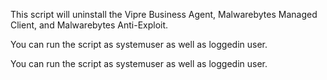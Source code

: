 This script will uninstall the Vipre Business Agent, Malwarebytes Managed Client, and Malwarebytes Anti-Exploit.

You can run the script as systemuser as well as loggedin user.

You can run the script as systemuser as well as loggedin user.
